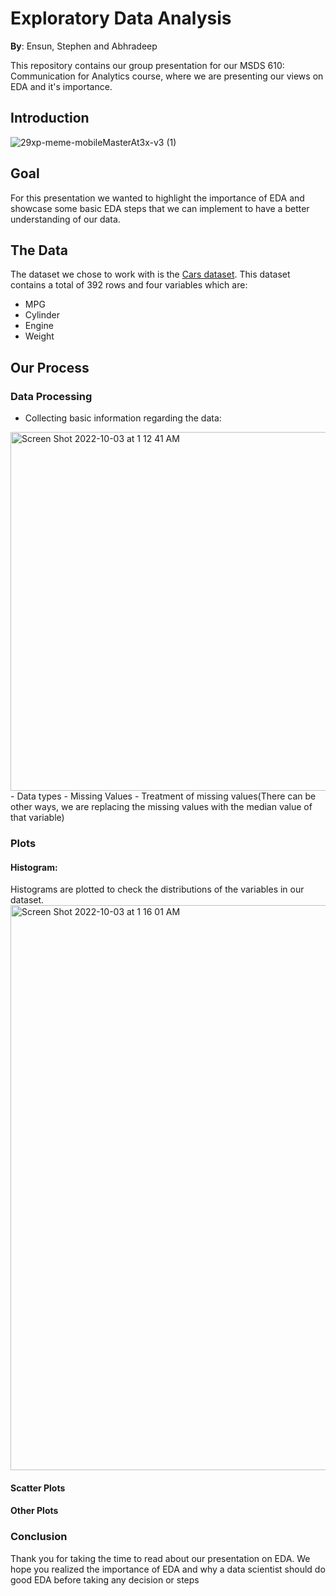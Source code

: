 # Exploratory Data Analysis

**By**: Ensun, Stephen and Abhradeep

This repository contains our group presentation for our MSDS 610: Communication for Analytics course, where we are presenting our views on EDA and it's importance.

## Introduction 
![29xp-meme-mobileMasterAt3x-v3 (1)](https://user-images.githubusercontent.com/109040294/193493736-fed7dd59-c80a-4105-882e-1e711e3d8396.jpeg)



## Goal 
For this presentation we wanted to highlight the importance of EDA and showcase some basic EDA steps that we can implement to have a better understanding of our data. 

## The Data
The dataset we chose to work with is the [Cars dataset](https://github.com/Abhradeep1994/msds610-EDApresentation/blob/main/cars.csv). This dataset contains  a total of 392 rows and four variables which are:
- MPG
- Cylinder
- Engine 
- Weight

## Our Process

### Data Processing 
- Collecting basic information regarding the data:
<img width="574" alt="Screen Shot 2022-10-03 at 1 12 41 AM" src="https://user-images.githubusercontent.com/109040294/193530574-4ade3ac8-cf25-4b10-9418-1f43b85e4200.png">
    - Data types
    - Missing Values
    - Treatment of missing values(There can be other ways, we are replacing the missing values with the median value of that variable)

### Plots

#### Histogram:
Histograms are plotted to check the distributions of the variables in our dataset.
<img width="904" alt="Screen Shot 2022-10-03 at 1 16 01 AM" src="https://user-images.githubusercontent.com/109040294/193531140-984c6d9b-fb58-4938-b3ac-20710bc8ebb4.png">


#### Scatter Plots    


#### Other Plots


### Conclusion



Thank you for taking the time to read about our presentation on EDA. We hope you realized the importance of EDA and why a data scientist should do good EDA before taking any decision or steps

